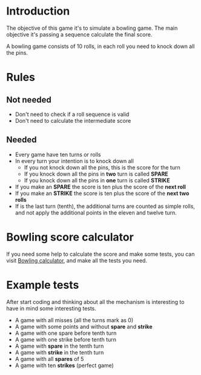 # Introduction
The objective of this game it's to simulate a bowling game. The main objective it's passing a sequence calculate the final score.

A bowling game consists of 10 rolls, in each roll you need to knock down all the pins.

# Rules
## Not needed
* Don't need to check if a roll sequence is valid
* Don't need to calculate the intermediate score

## Needed
* Every game have ten turns or rolls
* In every turn your intention is to knock down all
  * If you not knock down all the pins, this is the score for the turn
  * If you knock down all the pins in **two** turn is called **SPARE**
  * If you knock down all the pins in **one** turn is called **STRIKE**
* If you make an **SPARE** the score is ten plus the score of the **next roll**
* If you make an **STRIKE** the score is ten plus the score of the **next two rolls**
* If is the last turn (tenth), the additional turns are counted as simple rolls, and not apply the additional points in the eleven and twelve turn.

# Bowling score calculator
If you need some help to calculate the score and make some tests, you can visit [Bowling calculator](http://www.bowlinggenius.com/), and make all the tests you need.

# Example tests
After start coding and thinking about all the mechanism is interesting to have in mind some interesting tests.

* A game with all misses (all the turns mark as 0)
* A game with some points and without **spare** and **strike**
* A game with one spare before tenth turn
* A game with one strike before tenth turn
* A game with **spare** in the tenth turn
* A game with **strike** in the tenth turn
* A game with all **spares** of 5
* A game with ten **strikes** (perfect game)